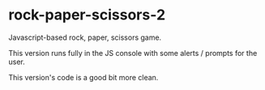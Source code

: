 # rock-paper-scissors-2

Javascript-based rock, paper, scissors game.

This version runs fully in the JS console with some alerts / prompts for the user.

This version's code is a good bit more clean.
